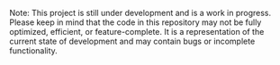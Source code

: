 Note: This project is still under development and is a work in progress.
Please keep in mind that the code in this repository may not be fully optimized, efficient, or feature-complete. It is a representation of the current state of development and may contain bugs or incomplete functionality.